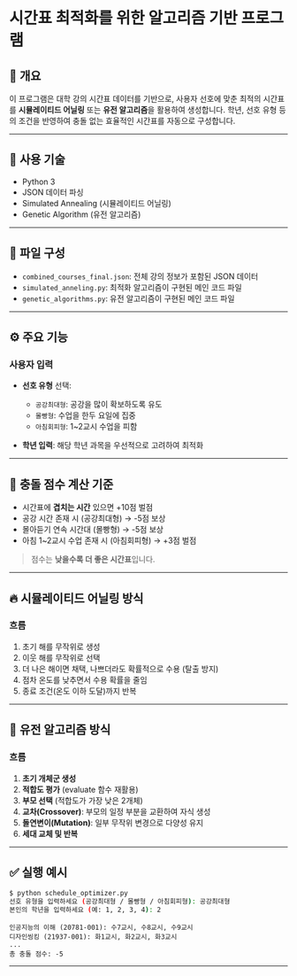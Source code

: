 # 시간표 최적화를 위한 알고리즘 기반 프로그램

## 📌 개요

이 프로그램은 대학 강의 시간표 데이터를 기반으로, 사용자 선호에 맞춘 최적의 시간표를 **시뮬레이티드 어닐링** 또는 **유전 알고리즘**을 활용하여 생성합니다. 학년, 선호 유형 등의 조건을 반영하여 충돌 없는 효율적인 시간표를 자동으로 구성합니다.

---

## 🔧 사용 기술

* Python 3
* JSON 데이터 파싱
* Simulated Annealing (시뮬레이티드 어닐링)
* Genetic Algorithm (유전 알고리즘)

---

## 📁 파일 구성

* `combined_courses_final.json`: 전체 강의 정보가 포함된 JSON 데이터
* `simulated_anneling.py`: 최적화 알고리즘이 구현된 메인 코드 파일
* `genetic_algorithms.py`: 유전 알고리즘이 구현된 메인 코드 파일

---

## ⚙️ 주요 기능

### 사용자 입력

* **선호 유형** 선택:

  * `공강최대형`: 공강을 많이 확보하도록 유도
  * `몰빵형`: 수업을 한두 요일에 집중
  * `아침회피형`: 1\~2교시 수업을 피함
* **학년 입력**: 해당 학년 과목을 우선적으로 고려하여 최적화

---

## 🧠 충돌 점수 계산 기준

* 시간표에 **겹치는 시간** 있으면 +10점 벌점
* 공강 시간 존재 시 (공강최대형) → -5점 보상
* 몰아듣기 연속 시간대 (몰빵형) → -5점 보상
* 아침 1\~2교시 수업 존재 시 (아침회피형) → +3점 벌점

> 점수는 **낮을수록 더 좋은 시간표**입니다.

---

## 🔥 시뮬레이티드 어닐링 방식

### 흐름

1. 초기 해를 무작위로 생성
2. 이웃 해를 무작위로 선택
3. 더 나은 해이면 채택, 나쁘더라도 확률적으로 수용 (탈출 방지)
4. 점차 온도를 낮추면서 수용 확률을 줄임
5. 종료 조건(온도 이하 도달)까지 반복

---

## 🧬 유전 알고리즘 방식


### 흐름

1. **초기 개체군 생성**
2. **적합도 평가** (evaluate 함수 재활용)
3. **부모 선택** (적합도가 가장 낮은 2개체)
4. **교차(Crossover)**: 부모의 일정 부분을 교환하여 자식 생성
5. **돌연변이(Mutation)**: 일부 무작위 변경으로 다양성 유지
6. **세대 교체 및 반복**

---

## ✅ 실행 예시

```bash
$ python schedule_optimizer.py
선호 유형을 입력하세요 (공강최대형 / 몰빵형 / 아침회피형): 공강최대형
본인의 학년을 입력하세요 (예: 1, 2, 3, 4): 2
```

```output
인공지능의 이해 (20781-001): 수7교시, 수8교시, 수9교시
디자인씽킹 (21937-001): 화1교시, 화2교시, 화3교시
...
총 충돌 점수: -5
```

---
